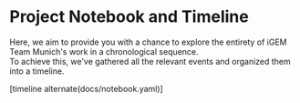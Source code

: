 # Project Notebook and Timeline

Here, we aim to provide you with a chance to explore the entirety of iGEM Team Munich's work in a chronological sequence.\
To achieve this, we've gathered all the relevant events and organized them into a timeline.


[timeline alternate(docs/notebook.yaml)]